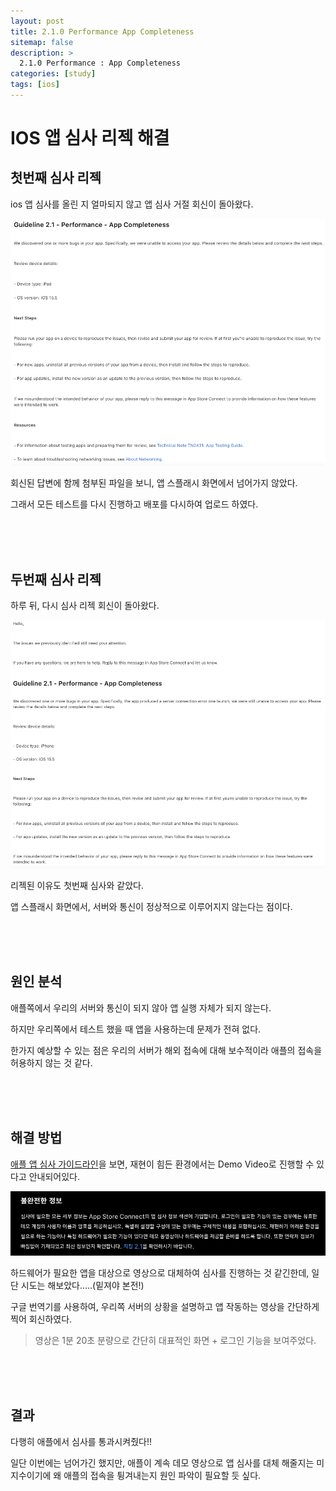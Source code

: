 ```yaml
---
layout: post
title: 2.1.0 Performance App Completeness 
sitemap: false
description: >
  2.1.0 Performance : App Completeness
categories: [study]
tags: [ios]
---
```

# IOS 앱 심사 리젝 해결


## 첫번째 심사 리젝 

ios 앱 심사를 올린 지 얼마되지 않고 앱 심사 거절 회신이 돌아왔다.

![](/assets/img/ios/ios_reject_first.png)

회신된 답변에 함께 첨부된 파일을 보니, 앱 스플래시 화면에서 넘어가지 않았다. 

그래서 모든 테스트를 다시 진행하고 배포를 다시하여 업로드 하였다. 

<br>
<br>
<br>

## 두번째 심사 리젝

하루 뒤, 다시 심사 리젝 회신이 돌아왔다. 

![](/assets/img/ios/ios_reject_second.png)

리젝된 이유도 첫번째 심사와 같았다.   

앱 스플래시 화면에서, 서버와 통신이 정상적으로 이루어지지 않는다는 점이다. 

<br>
<br>
<br>

## 원인 분석

애플쪽에서 우리의 서버와 통신이 되지 않아 앱 실행 자체가 되지 않는다. 

하지만 우리쪽에서 테스트 했을 때 앱을 사용하는데 문제가 전혀 없다. 

한가지 예상할 수 있는 점은 우리의 서버가 해외 접속에 대해 보수적이라 애플의 접속을 허용하지 않는 것 같다. 

<br>
<br>
<br>

## 해결 방법

[애플 앱 심사 가이드라인](https://developer.apple.com/app-store/review/)을 보면, 재현이 힘든 환경에서는 Demo Video로 진행할 수 있다고 안내되어있다. 

![](/assets/img/ios/ios_app_store_guidelines.png)

하드웨어가 필요한 앱을 대상으로 영상으로 대체하여 심사를 진행하는 것 같긴한데, 일단 시도는 해보았다.....(밑져야 본전!)

구글 번역기를 사용하여, 우리쪽 서버의 상황을 설명하고 앱 작동하는 영상을 간단하게 찍어 회신하였다. 

> 영상은 1분 20초 분량으로 간단히 대표적인 화면 + 로그인 기능을 보여주었다. 

<br>
<br>
<br>

## 결과

다행히 애플에서 심사를 통과시켜줬다!!

일단 이번에는 넘어가긴 했지만, 애플이 계속 데모 영상으로 앱 심사를 대체 해줄지는 미지수이기에 왜 애플의 접속을 튕겨내는지 원인 파악이 필요할 듯 싶다. 

<br>
<br>
<br>






